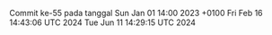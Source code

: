 Commit ke-55 pada tanggal Sun Jan 01 14:00 2023 +0100
Fri Feb 16 14:43:06 UTC 2024
Tue Jun 11 14:29:15 UTC 2024
